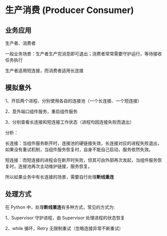 # 生产消费 (Producer Consumer)

## 业务应用

生产者、消费者

一般业务场景：生产者生产完消息即可退出；消费者常常需要守护运行，等待接收任务执行

生产者适用短连接，而消费者适用长连接

## 模拟意外

1、开启两个进程、分别使用各自的连接池（一个长连接、一个短连接）

2、意外端口组件服务，重启组件服务

3、分别查看长连接和短连接工作状态（进程均因连接失败而退出）


分析：

长连接：当组件服务断开时，连接池的硬链接失效，长连接对应的进程失败退出，如果没有重试机制，当组件服务恢复时，自身不能自己启动，服务依然失效。

短连接：而短连接的进程会在断开时失败，但其可由外部再次发起，当组件服务恢复时，连接池再次主动维护链接，服务恢复。

所以如果业务中有长连接的场景，需要自行处理**断线重连**

## 处理方式

在 Python 中，处理**断线重连**有多种方式，常见的方式为:

1、Supervisor 守护进程，由 Supervisor 处理进程的状态恢复

2、while 循环，Retry 无限制重试（忽略连接异常不断重试）

